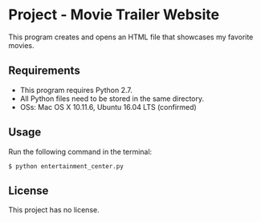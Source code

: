 # Project - Movie Trailer Website

This program creates and opens an HTML file that showcases my favorite movies.

## Requirements

- This program requires Python 2.7.
- All Python files need to be stored in the same directory.
- OSs: Mac OS X 10.11.6, Ubuntu 16.04 LTS (confirmed)

## Usage

Run the following command in the terminal:

`$ python entertainment_center.py`

## License

This project has no license.
